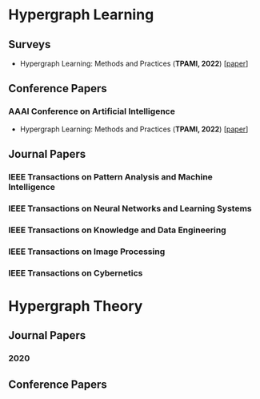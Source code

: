# Hypergraph Learning

## Surveys
- <a name="todo"></a> Hypergraph Learning: Methods and Practices (**TPAMI, 2022**) [[paper](https://ieeexplore.ieee.org/abstract/document/9264674)]

## Conference Papers

### AAAI Conference on Artificial Intelligence
- <a name="todo"></a> Hypergraph Learning: Methods and Practices (**TPAMI, 2022**) [[paper](https://ieeexplore.ieee.org/abstract/document/9264674)]
## Journal Papers

### IEEE Transactions on Pattern Analysis and Machine Intelligence

### IEEE Transactions on Neural Networks and Learning Systems

### IEEE Transactions on Knowledge and Data Engineering

### IEEE Transactions on Image Processing

### IEEE Transactions on Cybernetics



# Hypergraph Theory

## Journal Papers

### 2020

## Conference Papers
